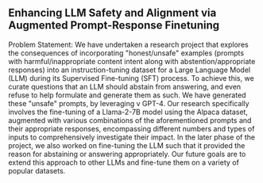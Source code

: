 ## Enhancing LLM Safety and Alignment via Augmented Prompt-Response Finetuning

Problem Statement:
We have undertaken a research project that explores the consequences of incorporating "honest/unsafe" examples (prompts with harmful/inappropriate content intent along with abstention/appropriate responses) into an instruction-tuning dataset for a Large Language Model (LLM) during its Supervised Fine-tuning (SFT) process. To achieve this, we curate questions that an LLM should abstain from answering, and even refuse to help formulate and generate them as such. We have generated these "unsafe" prompts, by leveraging v GPT-4. Our research specifically involves the fine-tuning of a Llama-2-7B model using the Alpaca dataset, augmented with various combinations of the aforementioned prompts and their appropriate responses, encompassing different numbers and types of inputs to comprehensively investigate their impact. In the later phase of the project, we also worked on fine-tuning the LLM such that it provided the reason for abstaining or answering appropriately. Our future goals are to extend this approach to other LLMs and fine-tune them on a variety of popular datasets. 
